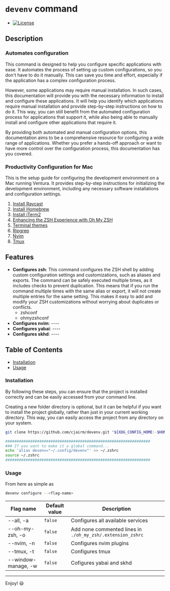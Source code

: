 # `devenv` command

- [![License](https://img.shields.io/badge/License-MIT-blue.svg)](https://opensource.org/licenses/MIT)

## Description

### Automates configuration

This command is designed to help you configure specific applications with ease. It automates the process of setting up custom configurations, so you don't have to do it manually. This can save you time and effort, especially if the application has a complex configuration process.

However, some applications may require manual installation. In such cases, this documentation will provide you with the necessary information to install and configure these applications. It will help you identify which applications require manual installation and provide step-by-step instructions on how to do it. This way, you can still benefit from the automated configuration process for applications that support it, while also being able to manually install and configure other applications that require it.

By providing both automated and manual configuration options, this documentation aims to be a comprehensive resource for configuring a wide range of applications. Whether you prefer a hands-off approach or want to have more control over the configuration process, this documentation has you covered.

### Productivity Configuration for Mac

This is the setup guide for configuring the development environment on a Mac running Ventura. It provides step-by-step instructions for initializing the development environment, including any necessary software installations and configuration settings.

1. [Install Raycast](https://github.com/cjairm/devenv/tree/main/raycast)
1. [Install Homebrew](https://github.com/cjairm/devenv/tree/main/homebrew)
1. [Install iTerm2](https://github.com/cjairm/devenv/tree/main/iterm2)
1. [Enhancing the ZSH Experience with Oh My ZSH](https://github.com/cjairm/devenv/tree/main/oh_my_zsh)
1. [Terminal themes](https://github.com/cjairm/devenv/tree/main/themes)
1. [Ripgrep](https://github.com/cjairm/devenv/tree/main/ripgrep)
1. [Nvim](https://github.com/cjairm/devenv/tree/main/nvim)
1. [Tmux](https://github.com/cjairm/devenv/tree/main/tmux)

## Features

- **Configures zsh**: This command configures the ZSH shell by adding custom configuration settings and customizations, such as aliases and exports. The command can be safely executed multiple times, as it includes checks to prevent duplication. This means that if you run the command multiple times with the same alias or export, it will not create multiple entries for the same setting. This makes it easy to add and modify your ZSH customizations without worrying about duplicates or conflicts.
  - zshconf
  - ohmyzshconf
- **Configures nvim**: ----
- **Configures yabai**: ----
- **Configures skhd**: ----

## Table of Contents

- [Installation](#installation)
- [Usage](#usage)

### Installation

By following these steps, you can ensure that the project is installed correctly and can be easily accessed from your command line.

Creating a new folder directory is optional, but it can be helpful if you want to install the project globally, rather than just in your current working directory. This way, you can easily access the project from any directory on your system.

```bash
git clone https://github.com/cjairm/devenv.git "${XDG_CONFIG_HOME:-$HOME/.config}"/devenv

################################################################
### If you want to make it a global command...
echo 'alias devenv="~/.config/devenv"' >> ~/.zshrc
source ~/.zshrc
################################################################
```

### Usage

From here as simple as

```bash
devenv configure --<flag-name>
```

| Flag name           | Default value | Description                                                |
| ------------------- | ------------- | ---------------------------------------------------------- |
| --all, -a           | `false`       | Configures all available services                          |
| --oh-my-zsh, -o     | `false`       | Add none commented lines in `./oh_my_zsh/.extension_zshrc` |
| --nvim, -n          | `false`       | Configures nvim plugins                                    |
| --tmux, -t          | `false`       | Configures tmux                                            |
| --window-manage, -w | `false`       | Cofigures yabai and skhd                                   |

---

Enjoy! :smiley:
